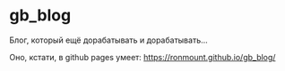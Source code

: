 # gb_blog
Блог, который ещё дорабатывать и дорабатывать...

Оно, кстати, в github pages умеет: https://ronmount.github.io/gb_blog/
